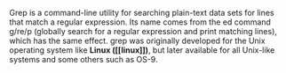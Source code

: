 Grep is a command-line utility for searching plain-text data sets for lines that match a regular expression. Its name comes from the ed command g/re/p (globally search for a regular expression and print matching lines), which has the same effect. grep was originally developed for the Unix operating system like **Linux ([[linux]])**, but later available for all Unix-like systems and some others such as OS-9.